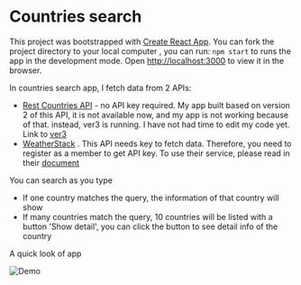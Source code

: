 # Countries search

This project was bootstrapped with [Create React App](https://github.com/facebook/create-react-app). You can fork the project directory to your local computer , you can run: `npm start` to runs the app in the development mode. Open [http://localhost:3000](http://localhost:3000) to view it in the browser.

In countries search app, I fetch data from 2 APIs: 
* [Rest Countries API](https://restcountries.eu/rest/v2/all) - no API key required. My app built based on version 2 of this API, it is not available now, and my app is not working because of that. instead, ver3 is running. I have not had time to edit my code yet. Link to [ver3](https://restcountries.com/v3.1/all)
* [WeatherStack](https://weatherstack.com) . This API needs key to fetch data. Therefore, you need to register as a member to get API key. To use their service, please read in their [document](https://weatherstack.com/documentation)

You can search as you type
- If one country matches the query, the information of that country will show
- If many countries match the query, 10 countries will be listed with a button 'Show detail', you can click the button to see detail info of the country

A quick look of app

![Demo](https://i.ibb.co/hWhPLXS/03.jpg)
